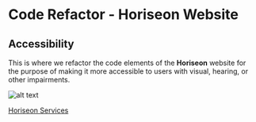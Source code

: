 # Code Refactor - Horiseon Website
## Accessibility

This is where we refactor the code elements of the __Horiseon__ website for the purpose of making it more accessible to users with visual, hearing, or other impairments.

![alt text](assets/Horiseon-Services-Screenshot.png)

[Horiseon Services](file:///Users/jg/Desktop/class-repos/code-refactor/index.html#search-engine-optimization)